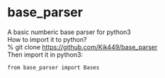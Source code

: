# base_parser
A basic numberic base parser for python3  
How to import it to python?  
% git clone https://github.com/Kik449/base_parser  
Then import it in python3:  
``` python3
from base_parser import Bases  
```
